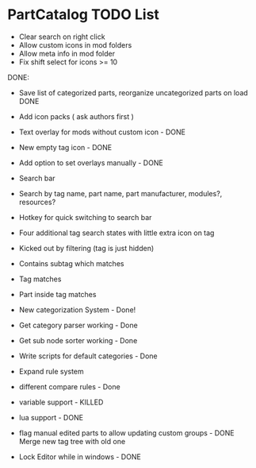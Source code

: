PartCatalog TODO List
===========
* Clear search on right click
* Allow custom icons in mod folders
* Allow meta info in mod folder
* Fix shift select for icons >= 10



DONE:


* Save list of categorized parts, reorganize uncategorized parts on load DONE

* Add icon packs ( ask authors first )
* Text overlay for mods without custom icon - DONE
 * New empty tag icon - DONE
 * Add option to set overlays manually - DONE
* Search bar
 * Search by tag name, part name, part manufacturer, modules?, resources?
 * Hotkey for quick switching to search bar
 * Four additional tag search states with little extra icon on tag
  * Kicked out by filtering (tag is just hidden) 
  * Contains subtag which matches 
  * Tag matches
  * Part inside tag matches
* New categorization System - Done!
 * Get category parser working - Done
 * Get sub node sorter working - Done
 * Write scripts for default categories - Done
 * Expand rule system
  * different compare rules - Done
  * variable support - KILLED
  * lua support - DONE
 * flag manual edited parts to allow updating custom groups - DONE Merge new tag tree with old one
* Lock Editor while in windows - DONE